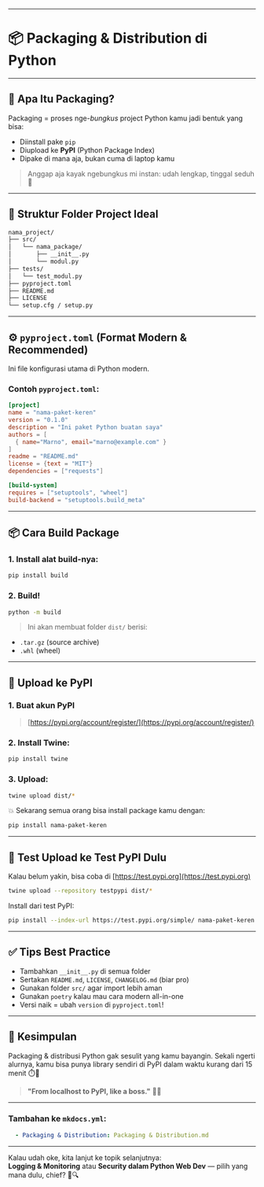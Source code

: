 

---

# 📦 Packaging & Distribution di Python

---

## 🎁 Apa Itu Packaging?

Packaging = proses nge-*bungkus* project Python kamu jadi bentuk yang bisa:
- Diinstall pake `pip`
- Diupload ke **PyPI** (Python Package Index)
- Dipake di mana aja, bukan cuma di laptop kamu

> Anggap aja kayak ngebungkus mi instan: udah lengkap, tinggal seduh 🍜

---

## 📁 Struktur Folder Project Ideal

```bash
nama_project/
├── src/
│   └── nama_package/
│       ├── __init__.py
│       └── modul.py
├── tests/
│   └── test_modul.py
├── pyproject.toml
├── README.md
├── LICENSE
└── setup.cfg / setup.py
```

---

## ⚙️ `pyproject.toml` (Format Modern & Recommended)

Ini file konfigurasi utama di Python modern.

### Contoh `pyproject.toml`:

```toml
[project]
name = "nama-paket-keren"
version = "0.1.0"
description = "Ini paket Python buatan saya"
authors = [
  { name="Marno", email="marno@example.com" }
]
readme = "README.md"
license = {text = "MIT"}
dependencies = ["requests"]

[build-system]
requires = ["setuptools", "wheel"]
build-backend = "setuptools.build_meta"
```

---

## 📦 Cara Build Package

### 1. Install alat build-nya:

```bash
pip install build
```

### 2. Build!

```bash
python -m build
```

> Ini akan membuat folder `dist/` berisi:
- `.tar.gz` (source archive)
- `.whl` (wheel)

---

## 🚀 Upload ke PyPI

### 1. Buat akun PyPI
> [https://pypi.org/account/register/](https://pypi.org/account/register/)

### 2. Install Twine:

```bash
pip install twine
```

### 3. Upload:

```bash
twine upload dist/*
```

💥 Sekarang semua orang bisa install package kamu dengan:

```bash
pip install nama-paket-keren
```

---

## 🧪 Test Upload ke Test PyPI Dulu

Kalau belum yakin, bisa coba di [https://test.pypi.org](https://test.pypi.org)

```bash
twine upload --repository testpypi dist/*
```

Install dari test PyPI:

```bash
pip install --index-url https://test.pypi.org/simple/ nama-paket-keren
```

---

## ✅ Tips Best Practice

- Tambahkan `__init__.py` di semua folder
- Sertakan `README.md`, `LICENSE`, `CHANGELOG.md` (biar pro)
- Gunakan folder `src/` agar import lebih aman
- Gunakan `poetry` kalau mau cara modern all-in-one
- Versi naik = ubah `version` di `pyproject.toml`!

---

## 📌 Kesimpulan

Packaging & distribusi Python gak sesulit yang kamu bayangin. Sekali ngerti alurnya, kamu bisa punya library sendiri di PyPI dalam waktu kurang dari 15 menit ⏱️🐍

> **"From localhost to PyPI, like a boss."** 💼🔥

---

### Tambahan ke `mkdocs.yml`:

```yaml
  - Packaging & Distribution: Packaging & Distribution.md
```

---

Kalau udah oke, kita lanjut ke topik selanjutnya:  
**Logging & Monitoring** atau **Security dalam Python Web Dev** — pilih yang mana dulu, chief? 🧠🔍